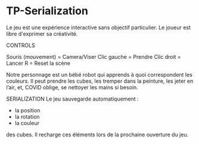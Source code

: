 # TP-Serialization

Le jeu est une expérience interactive sans objectif particulier. Le joueur est libre d'exprimer sa créativité.

CONTROLS

Souris (mouvement) = Camera/Viser
Clic gauche = Prendre 
Clic droit = Lancer
R = Reset la scène

Notre personnage est un bébé robot qui apprends à quoi correspondent les couleurs. 
Il peut prendre les cubes, les tremper dans la peinture, les jeter en l’air, et, COVID oblige, se nettoyer les mains si besoin.

SERIALIZATION
Le jeu sauvegarde automatiquement :
- la position
- la rotation
- la couleur

des cubes. Il recharge ces éléments lors de la prochaine ouverture du jeu. 
